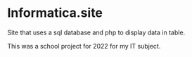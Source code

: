 # Informatica.site
Site that uses a sql database and php to display data in table.

This was a school project for 2022 for my IT subject.
